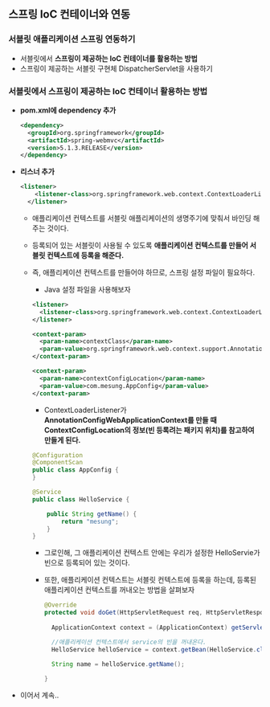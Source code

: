 ## 스프링 IoC 컨테이너와 연동

### 서블릿 애플리케이션 스프링 연동하기

- 서블릿에서 **스프링이 제공하는 IoC 컨테이너를 활용하는 방법**
- 스프링이 제공하는 서블릿 구현체 DispatcherServlet을 사용하기



### 서블릿에서 스프링이 제공하는 IoC 컨테이너 활용하는 방법

- **pom.xml에 dependency 추가**

  ~~~xml
  <dependency>
    <groupId>org.springframework</groupId>
    <artifactId>spring-webmvc</artifactId>
    <version>5.1.3.RELEASE</version>
  </dependency>
  ~~~

- **리스너 추가**

  ~~~xml
  <listener>
      <listener-class>org.springframework.web.context.ContextLoaderListener</listener-class>
    </listener>
  ~~~

  - 애플리케이션 컨텍스트를 서블릿 애플리케이션의 생명주기에 맞춰서 바인딩 해주는 것이다.

  - 등록되어 있는 서블릿이 사용될 수 있도록 **애플리케이션 컨텍스트를 만들어 서블릿 컨텍스트에 등록을 해준다.**

  - 즉, 애플리케이션 컨텍스트를 만들어야 하므로, 스프링 설정 파일이 필요하다.

    - Java 설정 파일을 사용해보자

    ~~~xml
    <listener>
      <listener-class>org.springframework.web.context.ContextLoaderListener</listener-class>
    </listener>
    
    <context-param>
      <param-name>contextClass</param-name>
      <param-value>org.springframework.web.context.support.AnnotationConfigWebApplicationContext</param-value>
    </context-param>
    
    <context-param>
      <param-name>contextConfigLocation</param-name>
      <param-value>com.mesung.AppConfig</param-value>
    </context-param>
    ~~~

    - ContextLoaderListener가 **AnnotationConfigWebApplicationContext를 만들 때 ContextConfigLocation의 정보(빈 등록려는 패키지 위치)를 참고하여 만들게 된다.**

    

    ~~~java
    @Configuration
    @ComponentScan
    public class AppConfig {
    }
    
    @Service
    public class HelloService {
    
        public String getName() {
            return "mesung";
        }
    }
    ~~~

    - 그로인해, 그 애플리케이션 컨텍스트 안에는 우리가 설정한 HelloServie가 빈으로 등록되어 있는 것이다.

    

    - 또한, 애플리케이션 컨텍스트는 서블릿 컨텍스트에 등록을 하는데, 등록된 애플리케이션 컨텍스트를 꺼내오는 방법을 살펴보자

      ~~~java
      @Override
      protected void doGet(HttpServletRequest req, HttpServletResponse resp) throws IOException {
        
        ApplicationContext context = (ApplicationContext) getServletContext().getAttribute(WebApplicationContext.ROOT_WEB_APPLICATION_CONTEXT_ATTRIBUTE);	//서블릿 컨텍스트에서 애플리케이션 컨텍스트를 꺼내온다.
      
        //애플리케이션 컨텍스트에서 service의 빈을 꺼내온다.
      	HelloService helloService = context.getBean(HelloService.class);
        
        String name = helloService.getName();
      
      }
      ~~~

      

- 이어서 계속..
